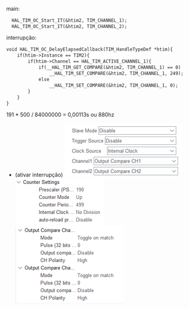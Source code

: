 main:
```
  HAL_TIM_OC_Start_IT(&htim2, TIM_CHANNEL_1);
  HAL_TIM_OC_Start_IT(&htim2, TIM_CHANNEL_2);
```

interrupção:
```
void HAL_TIM_OC_DelayElapsedCallback(TIM_HandleTypeDef *htim){
	if(htim->Instance == TIM2){
		if(htim->Channel == HAL_TIM_ACTIVE_CHANNEL_1){
			if(__HAL_TIM_GET_COMPARE(&htim2, TIM_CHANNEL_1) == 0)
				__HAL_TIM_SET_COMPARE(&htim2, TIM_CHANNEL_1, 249);
			else
				__HAL_TIM_SET_COMPARE(&htim2, TIM_CHANNEL_1, 0);
		}
	}
}
```


191 * 500 / 84000000 = 0,00113s ou 880hz



- (ativar interrupção)
![21](21.png)
![22](22.png)
![23](23.png)
